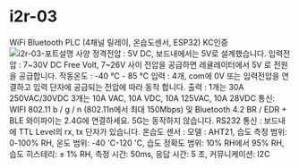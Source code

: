 # i2r-03
WiFi Bluetooth PLC (4채널 릴레이, 온습도센서, ESP32) KC인증
![i2r-03-포트설명](https://github.com/kdi6033/i2r-03/assets/37902752/a6df72d2-0707-48f0-93b9-484a90149bba)
사양
정격전압 : 5V DC, 보드내에서는 5V로 설계했습니다.
입력전압 : 7~30V DC Free Volt, 7~26V 사이 전압을 공급하면 레귤레이터에서 5V 로 전원을 공급합니다.
작동온도 : -40 ℃ - 85 ℃
입력 : 4개, com에 0V 또는 입력전압을 연결하고 입력 단자에 공급되는 전압에 따라 동작 합니다.
출력 : 1개는 30A 250VAC/30VDC
3개는 10A VAC, 10A VDC, 10A 125VAC, 10A 28VDC
통신: WIFI 802.11 b / g / n (802.11n에서 최대 150Mbps) 및 Bluetooth 4.2 BR / EDR + BLE
와이파이는 2.4G에 연결하세요. 5G는 동작하지 않습니다.
RS232 통신 : 보드내에 TTL Level의 rx, tx 단자가 있습니다.
온습도 센서 : 모델 : AHT21, 습도 측정 범위: 0-100% RH, 온도 범위: -40 'C-120 'C, 습도 정확도 범위: 10% RH에서 95% RH, 습도 히스테리: ± 1% RH, 측정 시간: 50ms, 응답 시간: 5 초, 커뮤니케이션: I2C
